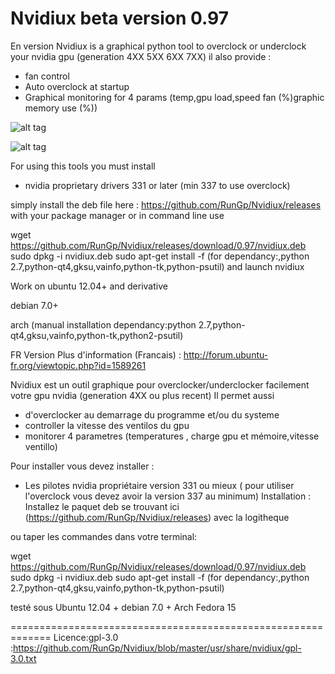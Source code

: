 # Nvidiux beta version 0.97
En version
Nvidiux is a graphical python tool to overclock or underclock your nvidia gpu  (generation 4XX  5XX  6XX 7XX)
il also provide :
- fan control 
- Auto overclock at startup
- Graphical monitoring for 4 params (temp,gpu load,speed fan (%)graphic memory use (%))

![alt tag](http://pix.toile-libre.org/upload/original/1438594970.png)

![alt tag](http://pix.toile-libre.org/upload/original/1438596113.png)

For using this tools you must install 
 - nvidia proprietary drivers 331 or later (min 337 to use overclock)

simply install the deb file here : https://github.com/RunGp/Nvidiux/releases with your package manager
or in command line use

wget https://github.com/RunGp/Nvidiux/releases/download/0.97/nvidiux.deb
sudo dpkg -i nvidiux.deb
sudo apt-get install -f (for dependancy:,python 2.7,python-qt4,gksu,vainfo,python-tk,python-psutil)
and launch nvidiux

Work on ubuntu 12.04+ and derivative 

debian 7.0+

arch (manual installation dependancy:python 2.7,python-qt4,gksu,vainfo,python-tk,python2-psutil)

FR Version
Plus d'information (Francais) : http://forum.ubuntu-fr.org/viewtopic.php?id=1589261

Nvidiux est un outil graphique pour overclocker/underclocker facilement votre gpu nvidia (generation 4XX ou plus recent)
Il permet aussi 
 
- d'overclocker au demarrage du programme et/ou du systeme
- controller la vitesse des ventilos du gpu
- monitorer 4 parametres (temperatures , charge gpu et mémoire,vitesse ventillo)

Pour installer vous devez installer :
  - Les pilotes nvidia propriétaire version 331 ou mieux ( pour utiliser l'overclock vous devez avoir la version 337 au minimum)
Installation :
	Installez le paquet deb se trouvant ici (https://github.com/RunGp/Nvidiux/releases) avec la logitheque
	
ou taper les commandes dans votre terminal:

wget https://github.com/RunGp/Nvidiux/releases/download/0.97/nvidiux.deb
sudo dpkg -i nvidiux.deb
sudo apt-get install -f (for dependancy:,python 2.7,python-qt4,gksu,vainfo,python-tk,python-psutil)

testé sous
Ubuntu 12.04 +
debian 7.0 +
Arch
Fedora 15

=============================================================
Licence:gpl-3.0 :https://github.com/RunGp/Nvidiux/blob/master/usr/share/nvidiux/gpl-3.0.txt




